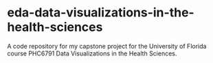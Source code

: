 # eda-data-visualizations-in-the-health-sciences
A code repository for my capstone project for the University of Florida course PHC6791 Data Visualizations in the Health Sciences.
